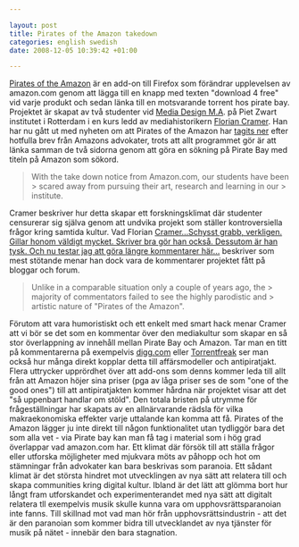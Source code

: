 ```yaml
--- 

layout: post
title: Pirates of the Amazon takedown 
categories: english swedish 
date: 2008-12-05 10:39:42 +01:00 

---
```


[Pirates of the Amazon](http://74.125.77.132/search?q=cache:http://www.pirates-of-the-amazon.com/) är en add-on till Firefox som förändrar upplevelsen av amazon.com genom att lägga till en knapp med texten "download 4 free" vid varje produkt och sedan länka till en motsvarande torrent hos pirate bay. Projektet är skapat av två studenter vid [Media Design M.A](http://pzwart.wdka.hro.nl/mdma/). på Piet Zwart institutet i Rotterdam i en kurs ledd av mediahistorikern [Florian Cramer](http://copyriot.blogspot.com/2005/08/florian-cramer-om-ord-som-blir-ktt.html). Han har nu gått ut med nyheten om att Pirates of the Amazon har [tagits ner](http://pirates-of-the-amazon.com/) efter hotfulla brev från Amazons advokater, trots att allt programmet gör är att länka samman de två sidorna genom att göra en sökning på Pirate Bay med titeln på Amazon som sökord.

> With the take down notice from Amazon.com, our students have been > scared away from pursuing their art, research and learning in our > institute.

Cramer beskriver hur detta skapar ett forskningsklimat där studenter censurerar sig själva genom att undvika projekt som ställer kontroversiella frågor kring samtida kultur. Vad Florian [Cramer...Schysst grabb, verkligen. Gillar honom väldigt mycket. Skriver bra gör han också. Dessutom är han tysk. Och nu testar jag att göra längre kommentarer här...](#) beskriver som mest stötande menar han dock vara de kommentarer projektet fått på bloggar och forum.

> Unlike in a comparable situation only a couple of years ago, the > majority of commentators failed to see the highly parodistic and > artistic nature of "Pirates of the Amazon".

Förutom att vara humoristiskt och ett enkelt med smart hack menar Cramer att vi bör se det som en kommentar över den mediakultur som skapar en så stor överlappning av innehåll mellan Pirate Bay och Amazon. Tar man en titt på kommentarerna på exempelvis [digg.com](http://digg.com/tech_news/Shop_Amazon_For_Free_w_Firefox_Add_on_Linking_to_Pirate_Bay) eller [Torrentfreak](http://torrentfreak.com/firefox-pirates-take-over-amazon-081203/) ser man också hur många direkt kopplar detta till affärsmodeller och antipiratjakt. Flera uttrycker upprördhet över att add-ons som denns kommer leda till allt från att Amazon höjer sina priser (pga av låga priser ses de som "one of the good ones") till att antipiratjakten kommer hårdna när projektet visar att det "så uppenbart handlar om stöld". Den totala bristen på utrymme för frågeställningar har skapats av en allnärvarande rädsla för vilka makraekonomiska effekter varje uttalande kan komma att få. Pirates of the Amazon lägger ju inte direkt till någon funktionalitet utan tydliggör bara det som alla vet - via Pirate bay kan man få tag i material som i hög grad överlappar vad amazon.com har. Ett klimat där försök till att ställa frågor eller utforska möjligheter med mjukvara möts av påhopp och hot om stämningar från advokater kan bara beskrivas som paranoia. Ett sådant klimat är det största hindret mot utvecklingen av nya sätt att relatera till och skapa communities kring digital kultur. Ibland är det lätt att glömma bort hur långt fram utforskandet och experimenterandet med nya sätt att digitalt relatera tll exempelvis musik skulle kunna vara om upphovsrättsparanoian inte fanns. Till skillnad mot vad man hör från upphovsrättsindustrin - att det är den paranoian som kommer bidra till utvecklandet av nya tjänster för musik på nätet - innebär den bara stagnation. 
